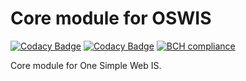 # Core module for OSWIS

[![Codacy Badge](https://api.codacy.com/project/badge/Grade/bdfee017f8584826b2e026aa31e37f90)](https://app.codacy.com/gh/oswis-org/oswis-core-bundle?utm_source=github.com&utm_medium=referral&utm_content=oswis-org/oswis-core-bundle&utm_campaign=Badge_Grade_Settings)
[![Codacy Badge](https://api.codacy.com/project/badge/Grade/4793a10144d94d979728c6b17f100fe2)](https://app.codacy.com/manual/mail_106/oswis-core-bundle?utm_source=github.com&utm_medium=referral&utm_content=oswis-org/oswis-core-bundle&utm_campaign=Badge_Grade_Dashboard)
[![BCH compliance](https://bettercodehub.com/edge/badge/oswis-org/oswis-core-bundle?branch=master)](https://bettercodehub.com/)

Core module for One Simple Web IS.

